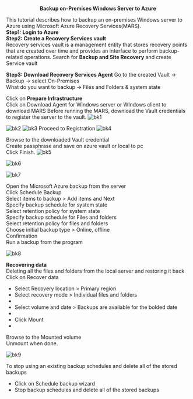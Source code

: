 <p align="center"><b>Backup on-Premises Windows Server to Azure</b></p>
This tutorial describes how to backup an on-premises Windows server to Azure using Microsoft Azure Recovery Services(MARS).</br>
<b>Step1: Login to Azure</b>
</br>
<b>Step2: Create a Recovery Services vault</b>
</br>
Recovery services vault is a management entity that stores recovery points that are created over time and provides an interface to perform backup-related operations.
Search for <b>Backup and Site Recovery</b> and create Service vault</br>

<b>Step3: Download Recovery Services Agent</b>
Go to the created Vault -> Backup -> select On-Premises
</br>
What do you want to backup -> Files and Folders & system state

Click on <b>Prepare Infrastructure
</b>
</br>
Click on Download Agent for Windows server or WIndows client to download MARS
Before running the MARS, download the Vault credentials to register the server to the vault.
![bk1](https://github.com/stahir131/Backup-on-Premises-Windows-Server-to-Azure/assets/64047385/3919dc0b-b1b2-4a10-b7f0-07f726787dfc)

![bk2](https://github.com/stahir131/Backup-on-Premises-Windows-Server-to-Azure/assets/64047385/50d875aa-236e-4530-af0f-2cece8eae3ff)
![bk3](https://github.com/stahir131/Backup-on-Premises-Windows-Server-to-Azure/assets/64047385/add63189-293f-4b10-9850-4aa1beaf606d)
Proceed to Registration
![bk4](https://github.com/stahir131/Backup-on-Premises-Windows-Server-to-Azure/assets/64047385/e43f51df-af47-4b7f-a81a-867c9685fdb4)

Browse to the downloaded Vault credential</br>
Create passphrase and save on azure vault or local to pc
</br>
Click Finish.
![bk5](https://github.com/stahir131/Backup-on-Premises-Windows-Server-to-Azure/assets/64047385/decb2428-ec4f-4033-b6f2-54912f371c40)

![bk6](https://github.com/stahir131/Backup-on-Premises-Windows-Server-to-Azure/assets/64047385/a8c45742-8e40-4d05-aa33-88d1890cbfb4)

![bk7](https://github.com/stahir131/Backup-on-Premises-Windows-Server-to-Azure/assets/64047385/915aeaff-567d-43db-941b-abcdb547780d)

Open the Microsoft Azure backup from the server
</br>
Click Schedule Backup
</br>
Select items to backup > Add items and Next
</br>
Specify backup schedule for system state
</br>
Select retention policy for system state
</br>
Specify backup schedule for Files and folders
</br>
Select retention policy for files and folders
</br>
Choose initial backup type > Online, offline
</br>
Confirmation
</br>
Run a backup from the program

![bk8](https://github.com/stahir131/Backup-on-Premises-Windows-Server-to-Azure/assets/64047385/453fdec7-1a83-45dc-9eb7-afaf41fafb21)

<b>Recovering data</b>
</br>
Deleting all the files and folders from the local server and restoring it back
</br>
Click on Recover data
</br>
- Select Recovery location > Primary region</br>
- Select recovery mode > Individual files and folders
- </br>
- Select volume and date > Backups are available for the bolded date
- </br>
- Click Mount
- </br>
Browse to the Mounted volume
</br>
Unmount when done.

![bk9](https://github.com/stahir131/Backup-on-Premises-Windows-Server-to-Azure/assets/64047385/bd80b3e1-10b9-47d8-a201-ab63b37c5672)

To stop using an existing backup schedules and delete all of the stored backups
-  Click on Schedule backup wizard
-  Stop backup schedules and delete all of the stored backups


